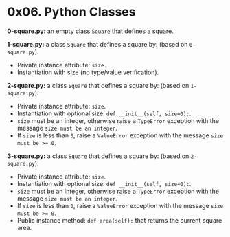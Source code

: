 # 0x06. Python Classes

**0-square.py:** an empty class `Square` that defines a square.

**1-square.py:** a class `Square` that defines a square by: (based on `0-square.py`).

- Private instance attribute: `size.`
- Instantiation with size (no type/value verification).

**2-square.py:** a class `Square` that defines a square by: (based on `1-square.py`).

- Private instance attribute: `size`.
- Instantiation with optional size: `def __init__(self, size=0):`.
- `size` must be an integer, otherwise raise a `TypeError` exception with the message `size must be an integer`.
- If `size` is less than `0`, raise a `ValueError` exception with the message `size must be >= 0`.

**3-square.py:** a class `Square` that defines a square by: (based on `2-square.py`).

- Private instance attribute: `size`.
- Instantiation with optional size: `def __init__(self, size=0):`.
- `size` must be an integer, otherwise raise a `TypeError` exception with the message `size must be an integer`.
- If `size` is less than `0`, raise a `ValueError` exception with the message `size must be >= 0`.
- Public instance method: `def area(self):` that returns the current square area.
